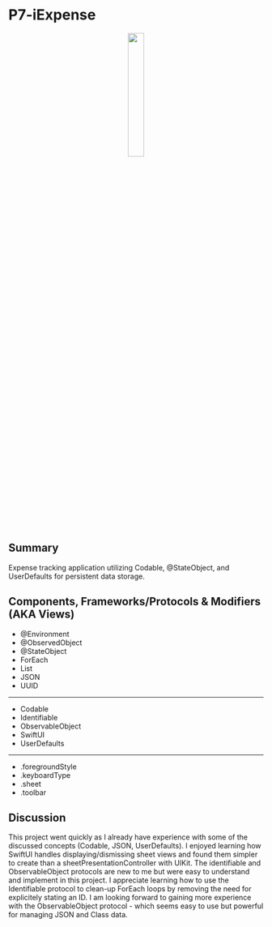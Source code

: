 #  P7-iExpense

<p align="center">

  <img src="https://github.com/jonytipton/HW-SwiftUI/assets/42556403/90d86ad3-57eb-4b6c-b08b-a7db2494df6c" width="25%">
</p>

## Summary
Expense tracking application utilizing Codable, @StateObject, and UserDefaults for persistent data storage.

## Components, Frameworks/Protocols & Modifiers (AKA Views)
- @Environment
- @ObservedObject
- @StateObject
- ForEach
- List
- JSON
- UUID
<hr>

- Codable
- Identifiable
- ObservableObject
- SwiftUI
- UserDefaults
<hr>

- .foregroundStyle
- .keyboardType
- .sheet
- .toolbar

## Discussion
This project went quickly as I already have experience with some of the discussed concepts (Codable, JSON, UserDefaults). I enjoyed learning how SwiftUI handles displaying/dismissing sheet views and found them simpler to create than a sheetPresentationController with UIKit. The identifiable and ObservableObject protocols are new to me but were easy to understand and implement in this project. I appreciate learning how to use the Identifiable protocol to clean-up ForEach loops by removing the need for explicitely stating an ID. I am looking forward to gaining more experience with the ObservableObject protocol - which seems easy to use but powerful for managing JSON and Class data.

